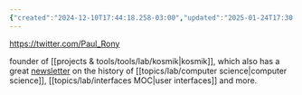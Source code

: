 ```yaml
---
{"created":"2024-12-10T17:44:18.258-03:00","updated":"2025-01-24T17:30:56.053-03:00","tags":["person","lab","toolsforthought","🌱"],"notestage":["🌱"],"dg-publish":true,"permalink":"/people/references/lab/paul-rony/","dgPassFrontmatter":true}
---
```


https://twitter.com/Paul_Rony

founder of [[projects & tools/tools/lab/kosmik\|kosmik]], which also has a great [newsletter](https://kosmikapp.substack.com/) on the history of [[topics/lab/computer science\|computer science]], [[topics/lab/interfaces MOC\|user interfaces]] and more.